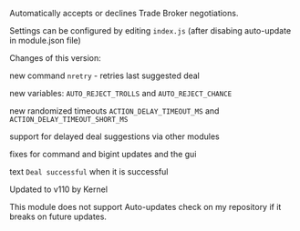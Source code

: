 Automatically accepts or declines Trade Broker negotiations. 

Settings can be configured by editing `index.js` (after disabing auto-update in module.json file)


Changes of this version:

new command `nretry` - retries last suggested deal 

new variables: `AUTO_REJECT_TROLLS` and `AUTO_REJECT_CHANCE`

new randomized timeouts `ACTION_DELAY_TIMEOUT_MS` and `ACTION_DELAY_TIMEOUT_SHORT_MS`

support for delayed deal suggestions via other modules

fixes for command and bigint updates and the gui

text `Deal successful` when it is successful

Updated to v110 by Kernel

This module does not support Auto-updates check on my repository if it breaks on future updates.

